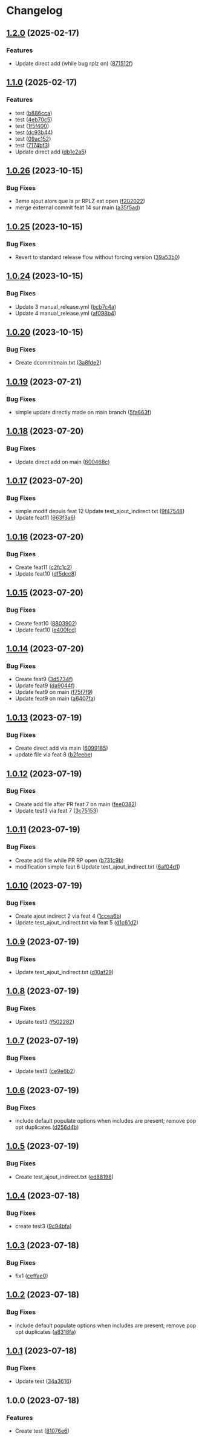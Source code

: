 # Changelog

## [1.2.0](https://github.com/Devlp01/book-github-actions-content/compare/v1.1.0...v1.2.0) (2025-02-17)


### Features

* Update direct add (while bug rplz on) ([871512f](https://github.com/Devlp01/book-github-actions-content/commit/871512fd26cd67a14af5f2f725056e183b991084))

## [1.1.0](https://github.com/Devlp01/book-github-actions-content/compare/v1.0.26...v1.1.0) (2025-02-17)


### Features

* test ([b886cca](https://github.com/Devlp01/book-github-actions-content/commit/b886cca4c63d63aeed12b0a42650a0d4ae556e90))
* test ([4eb70c5](https://github.com/Devlp01/book-github-actions-content/commit/4eb70c58da6d022aef31152ed63a1598feabe8d5))
* test ([1f5f400](https://github.com/Devlp01/book-github-actions-content/commit/1f5f400b598c8aed5274c5346d47a9565473605e))
* test ([dc93b44](https://github.com/Devlp01/book-github-actions-content/commit/dc93b44502137c9e891f57017f67f85cb38c1815))
* test ([09ac152](https://github.com/Devlp01/book-github-actions-content/commit/09ac152b580023b5c7a63a5f08a10f1f64d2aa7f))
* test ([7174bf3](https://github.com/Devlp01/book-github-actions-content/commit/7174bf38a152f536e9211c590246327bc732d100))
* Update direct add ([db1e2a5](https://github.com/Devlp01/book-github-actions-content/commit/db1e2a5db0eb72eef52f78424c66faf912021a39))

## [1.0.26](https://github.com/Devlp01/book-github-actions-content/compare/v1.0.25...v1.0.26) (2023-10-15)


### Bug Fixes

* 3eme ajout alors que la pr RPLZ est open ([f202022](https://github.com/Devlp01/book-github-actions-content/commit/f2020226057395909f00be97e8020814a24bcada))
* merge external commit feat 14 sur main ([a35f5ad](https://github.com/Devlp01/book-github-actions-content/commit/a35f5ad1ef21f0ed52d30e1f283b8a2b6b751a92))

## [1.0.25](https://github.com/Devlp01/book-github-actions-content/compare/v1.0.24...v1.0.25) (2023-10-15)


### Bug Fixes

* Revert to standard release flow without forcing version ([39a53b0](https://github.com/Devlp01/book-github-actions-content/commit/39a53b026e4fd42d88b74259fdd15ed457b13f5a))

## [1.0.24](https://github.com/Devlp01/book-github-actions-content/compare/v1.0.20...v1.0.24) (2023-10-15)


### Bug Fixes

* Update 3 manual_release.yml ([bcb7c4a](https://github.com/Devlp01/book-github-actions-content/commit/bcb7c4aa9aa0967c7ffa80052d9e68958223dfe5))
* Update 4 manual_release.yml ([af098b4](https://github.com/Devlp01/book-github-actions-content/commit/af098b4ba94cd21e1c12be1da854604e5ba60753))

## [1.0.20](https://github.com/Devlp01/book-github-actions-content/compare/v1.0.19...v1.0.20) (2023-10-15)


### Bug Fixes

* Create dcommitmain.txt ([3a8fde2](https://github.com/Devlp01/book-github-actions-content/commit/3a8fde2cc82232b795c704db649cbc6d4c32ef94))

## [1.0.19](https://github.com/Devlp01/book-github-actions-content/compare/v1.0.18...v1.0.19) (2023-07-21)


### Bug Fixes

* simple update directly made on main branch ([5fa663f](https://github.com/Devlp01/book-github-actions-content/commit/5fa663f9083b72804576d3a8cd7d352e9ea8720e))

## [1.0.18](https://github.com/Devlp01/book-github-actions-content/compare/v1.0.17...v1.0.18) (2023-07-20)


### Bug Fixes

* Update direct add on main ([600468c](https://github.com/Devlp01/book-github-actions-content/commit/600468c4e0c0bd02f09af3a974f656f9ae27745e))

## [1.0.17](https://github.com/Devlp01/book-github-actions-content/compare/v1.0.16...v1.0.17) (2023-07-20)


### Bug Fixes

* simple modif depuis feat 12 Update test_ajout_indirect.txt ([9f47548](https://github.com/Devlp01/book-github-actions-content/commit/9f47548387e7b2b2a24139cff32fcfc2cdae9b7f))
* Update feat11 ([663f3a6](https://github.com/Devlp01/book-github-actions-content/commit/663f3a6feb5870a571f664225b85ba6832d2e874))

## [1.0.16](https://github.com/Devlp01/book-github-actions-content/compare/v1.0.15...v1.0.16) (2023-07-20)


### Bug Fixes

* Create feat11 ([c2fc1c2](https://github.com/Devlp01/book-github-actions-content/commit/c2fc1c21742333c9a448649523cc8843ae7b776b))
* Update feat10 ([df5dcc8](https://github.com/Devlp01/book-github-actions-content/commit/df5dcc8f54bdebc4c01c2380a242479aa1eadf3b))

## [1.0.15](https://github.com/Devlp01/book-github-actions-content/compare/v1.0.14...v1.0.15) (2023-07-20)


### Bug Fixes

* Create feat10 ([8803902](https://github.com/Devlp01/book-github-actions-content/commit/8803902342b8dd5341e3262b4ab5902ad7e8b0ec))
* Update feat10 ([e400fcd](https://github.com/Devlp01/book-github-actions-content/commit/e400fcdbcc3ab086fb2938d4ef57febb70de665c))

## [1.0.14](https://github.com/Devlp01/book-github-actions-content/compare/v1.0.13...v1.0.14) (2023-07-20)


### Bug Fixes

* Create feat9 ([3d5734f](https://github.com/Devlp01/book-github-actions-content/commit/3d5734fa4b8b755c3fb9e8450e98d6c14da23aa9))
* Update feat9 ([da9044f](https://github.com/Devlp01/book-github-actions-content/commit/da9044f8b4b205e78b1772afa91a85bbaaa18793))
* Update feat9 on main ([f75f7f9](https://github.com/Devlp01/book-github-actions-content/commit/f75f7f913301755db6ef1fa3fd694a7715cfe15b))
* Update feat9 on main ([a6407fa](https://github.com/Devlp01/book-github-actions-content/commit/a6407fadc0c7a0e196f0409acbac61b0475e59a0))

## [1.0.13](https://github.com/Devlp01/book-github-actions-content/compare/v1.0.12...v1.0.13) (2023-07-19)


### Bug Fixes

* Create direct add via main ([6099185](https://github.com/Devlp01/book-github-actions-content/commit/6099185cc2e43ccb2fb8f3c6ee6ebc9897553f60))
* update file via feat 8 ([b2feebe](https://github.com/Devlp01/book-github-actions-content/commit/b2feebec4cb42ea69a494dac35056b8b3370fe00))

## [1.0.12](https://github.com/Devlp01/book-github-actions-content/compare/v1.0.11...v1.0.12) (2023-07-19)


### Bug Fixes

* Create add file after PR feat 7 on main ([fee0382](https://github.com/Devlp01/book-github-actions-content/commit/fee0382a8d769eda0e0cf665dca404b48d2c2373))
* Update test3 via feat 7 ([3c75153](https://github.com/Devlp01/book-github-actions-content/commit/3c75153dbe80d552cf24b293d7dbc18bbf455085))

## [1.0.11](https://github.com/Devlp01/book-github-actions-content/compare/v1.0.10...v1.0.11) (2023-07-19)


### Bug Fixes

* Create add file while PR RP open ([b731c9b](https://github.com/Devlp01/book-github-actions-content/commit/b731c9bfe452ab4b886cdd47c623c95d78745e97))
* modification simple feat 6 Update test_ajout_indirect.txt ([6af04d1](https://github.com/Devlp01/book-github-actions-content/commit/6af04d10f91eb29c792e1e179469552cd88562fc))

## [1.0.10](https://github.com/Devlp01/book-github-actions-content/compare/v1.0.9...v1.0.10) (2023-07-19)


### Bug Fixes

* Create ajout indirect 2 via feat 4 ([1ccea6b](https://github.com/Devlp01/book-github-actions-content/commit/1ccea6b4a54c4c6f7dd69c36e7596dc29a31ed4c))
* Update test_ajout_indirect.txt via feat 5 ([d1c61d2](https://github.com/Devlp01/book-github-actions-content/commit/d1c61d2305e629682eb38f8e30dbb030f9681be2))

## [1.0.9](https://github.com/Devlp01/book-github-actions-content/compare/v1.0.8...v1.0.9) (2023-07-19)


### Bug Fixes

* Update test_ajout_indirect.txt ([d10af29](https://github.com/Devlp01/book-github-actions-content/commit/d10af29c5e94ce6992a1aff4db5d00456ac74b87))

## [1.0.8](https://github.com/Devlp01/book-github-actions-content/compare/v1.0.7...v1.0.8) (2023-07-19)


### Bug Fixes

* Update test3 ([f502282](https://github.com/Devlp01/book-github-actions-content/commit/f502282a65717f55e1beddcf2da6d9e26d4e1e8a))

## [1.0.7](https://github.com/Devlp01/book-github-actions-content/compare/v1.0.6...v1.0.7) (2023-07-19)


### Bug Fixes

* Update test3 ([ce9e6b2](https://github.com/Devlp01/book-github-actions-content/commit/ce9e6b25eccbe817e87cc46eae09a80ab6c34a12))

## [1.0.6](https://github.com/Devlp01/book-github-actions-content/compare/v1.0.5...v1.0.6) (2023-07-19)


### Bug Fixes

* include default populate options when includes are present; remove pop opt duplicates ([d256d4b](https://github.com/Devlp01/book-github-actions-content/commit/d256d4bbee950a5e07dde94537a32916cf502b4e))

## [1.0.5](https://github.com/Devlp01/book-github-actions-content/compare/v1.0.4...v1.0.5) (2023-07-19)


### Bug Fixes

* Create test_ajout_indirect.txt ([ed88198](https://github.com/Devlp01/book-github-actions-content/commit/ed8819897853765c45a965d620b0e8ad8f7f884e))

## [1.0.4](https://github.com/Devlp01/book-github-actions-content/compare/v1.0.3...v1.0.4) (2023-07-18)


### Bug Fixes

* create test3 ([9c94bfa](https://github.com/Devlp01/book-github-actions-content/commit/9c94bfa7ce2e03734a2eb9137278a685d5f90b62))

## [1.0.3](https://github.com/Devlp01/book-github-actions-content/compare/v1.0.2...v1.0.3) (2023-07-18)


### Bug Fixes

* fix1 ([ceffae0](https://github.com/Devlp01/book-github-actions-content/commit/ceffae015e217f60b64712ddcebf57d4f908a139))

## [1.0.2](https://github.com/Devlp01/book-github-actions-content/compare/v1.0.1...v1.0.2) (2023-07-18)


### Bug Fixes

* include default populate options when includes are present; remove pop opt duplicates ([a8318fa](https://github.com/Devlp01/book-github-actions-content/commit/a8318fa6376d1ea611e33b1a2859cb5e9d5d4ae7))

## [1.0.1](https://github.com/Devlp01/book-github-actions-content/compare/v1.0.0...v1.0.1) (2023-07-18)


### Bug Fixes

* Update test ([34a3616](https://github.com/Devlp01/book-github-actions-content/commit/34a3616d04b5c598087401e69d5e80ed94910411))

## 1.0.0 (2023-07-18)


### Features

* Create test ([81076e6](https://github.com/Devlp01/book-github-actions-content/commit/81076e68c99bfebaf75d996b518b317a9eb26e34))
